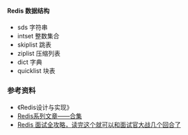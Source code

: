 #### Redis 数据结构
- sds 字符串
- intset 整数集合
- skiplist 跳表
- ziplist 压缩列表
- dict 字典
- quicklist 块表 
### 参考资料
- 《Redis设计与实现》
- [Redis系列文章——合集](https://mp.weixin.qq.com/s?__biz=MzA4NTg1MjM0Mg==&mid=509777776&idx=1&sn=e56f24bdf2de7e25515fe9f25ef57557&mpshare=1&scene=1&srcid=1010HdkIxon3icsWNmTyecI6#rd)
- [Redis 面试全攻略，读完这个就可以和面试官大战几个回合了](https://mp.weixin.qq.com/s/jLWKxQYOz6vA5aimh44OMg)